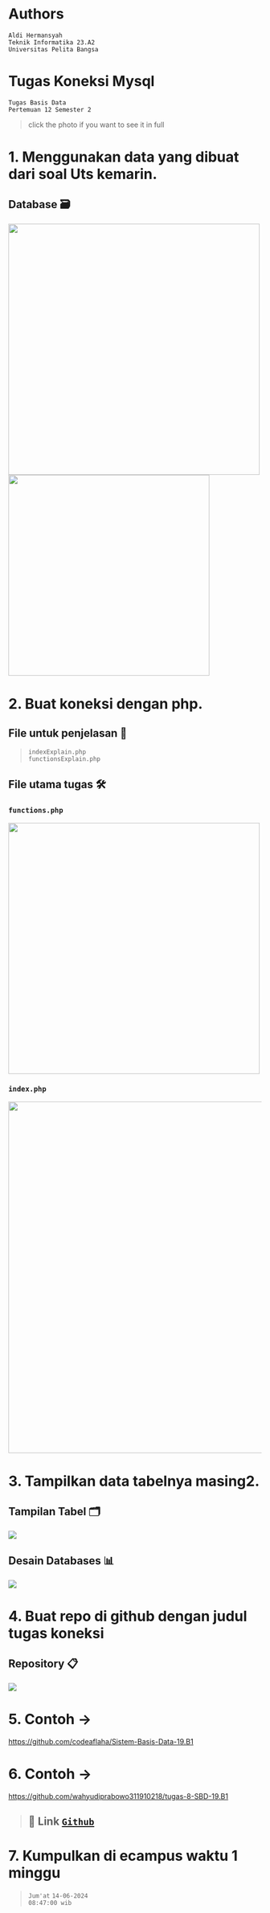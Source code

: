 # Authors
`Aldi Hermansyah` <br>
`Teknik Informatika 23.A2` <br>
`Universitas Pelita Bangsa`

# Tugas Koneksi Mysql
`Tugas Basis Data` <br>
`Pertemuan 12 Semester 2`
> click the photo if you want to see it in full

# 1. Menggunakan data yang dibuat dari soal Uts kemarin.
  ## Database 🗃️
  <img src="P12 - 1 database aldihermansyah312310200.png" width="500" img> <img src="P12 - 2 database aldihermansyah312310200.png" width="400" img>
  
# 2. Buat koneksi dengan php.
  ## File untuk penjelasan 📝
  > `indexExplain.php`  <br> `functionsExplain.php`
  
  ## File utama tugas 🛠
  ### `functions.php`
  <img src="P12 - php functions.png" width="500" img>

  ### `index.php`
  <img src="P12 - php index.png" width="700" img>
  
# 3. Tampilkan data tabelnya masing2.
  ## Tampilan Tabel 🗂️
  <img src="P12 - hasil tabel.png" img>

  ## Desain Databases 📊
  <img src="P12 - desain databases.png" img>
  
# 4. Buat repo di github dengan judul tugas koneksi
  ## Repository 📋
  <img src="P12 - repository.png" img>
  
# 5. Contoh ->
https://github.com/codeaflaha/Sistem-Basis-Data-19.B1

# 6. Contoh ->
https://github.com/wahyudiprabowo311910218/tugas-8-SBD-19.B1
> ## 📎 Link <a href="https://github.com/miya3333/TugasKoneksiMysql">`Github`</a>
  
# 7. Kumpulkan di ecampus waktu 1 minggu
> `Jum'at` `14-06-2024` <br>
> `08:47:00 wib`